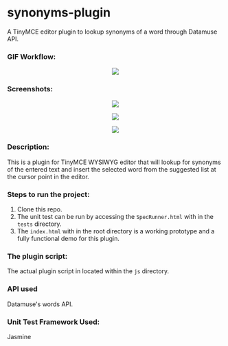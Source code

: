 # synonyms-plugin
A TinyMCE editor plugin to lookup synonyms of a word through Datamuse API.

### GIF Workflow:
<p align="center">
 <img src="readmeImg/workflow.gif"/>
</p>

### Screenshots:
<p align="center">
 <img src="readmeImg/screen1.jpg"/>
</p>
<p align="center">
 <img src="readmeImg/screen2.jpg"/>
</p>
<p align="center">
 <img src="readmeImg/screen3.jpg"/>
</p>

### Description:
This is a plugin for TinyMCE WYSIWYG editor that will lookup for synonyms of the entered text and insert the selected word 
from the suggested list at the cursor point in the editor.

### Steps to run the project:
1. Clone this repo.
2. The unit test can be run by accessing the ```SpecRunner.html``` with in the ```tests``` directory.
3. The ```index.html``` with in the root directory is a working prototype and a fully functional demo for this plugin.

### The plugin script:
The actual plugin script in located within the ```js``` directory.

### API used
Datamuse's words API.

### Unit Test Framework Used:
Jasmine


